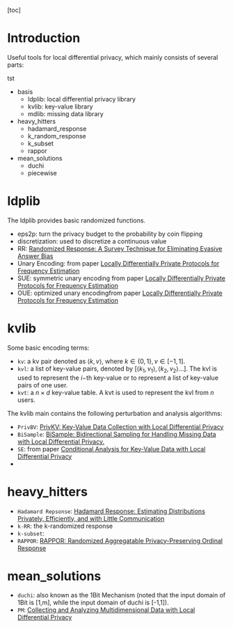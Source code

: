 [toc]

# Introduction
Useful tools for local differential privacy, which mainly consists of several parts:

tst

- basis
    - ldplib: local differential privacy library
    - kvlib: key-value library
    - mdlib: missing data library
- heavy_hitters
    - hadamard_response
    - k_random_response
    - k_subset
    - rappor
- mean_solutions
    - duchi
    - piecewise


# ldplib

The ldplib provides basic randomized functions.

- eps2p: turn the privacy budget to the probability by coin flipping
- discretization: used to discretize a continuous value
- RR: [Randomized Response: A Survey Technique for Eliminating Evasive Answer Bias](https://www.tandfonline.com/doi/abs/10.1080/01621459.1965.10480775)
- Unary Encoding: from paper [Locally Differentially Private Protocols for Frequency Estimation](https://dl.acm.org/doi/10.5555/3241189.3241247)
- SUE: symmetric unary encoding from paper [Locally Differentially Private Protocols for Frequency Estimation](https://dl.acm.org/doi/10.5555/3241189.3241247)
- OUE: optimized unary encodingfrom paper [Locally Differentially Private Protocols for Frequency Estimation](https://dl.acm.org/doi/10.5555/3241189.3241247)

# kvlib

Some basic encoding terms:

- `kv`: a kv pair denoted as $\langle k, v\rangle$, where $k\in \{0,1\}, v\in[-1,1]$.
- `kvl`: a list of key-value pairs, denoted by $[\langle k_1, v_1\rangle,\langle k_2, v_2\rangle...]$. The kvl is used to represent the $i-$th key-value or to represent a list of key-value pairs of one user.
- `kvt`: a $n\times d$ key-value table. A kvt is used to represent the kvl from $n$ users.

The kvlib main contains the following perturbation and analysis algorithms:

- `PrivBV`: [PrivKV: Key-Value Data Collection with Local Differential Privacy](https://ieeexplore.ieee.org/abstract/document/8835348/)
- `BiSample`: [BiSample: Bidirectional Sampling for Handling Missing Data with Local Differential Privacy.](https://www.researchgate.net/publication/339251866_BiSample_Bidirectional_Sampling_for_Handling_Missing_Data_with_Local_Differential_Privacy/stats)
- `SE`: from paper [Conditional Analysis for Key-Value Data with Local Differential Privacy](https://arxiv.org/abs/1907.05014)
- 

# heavy_hitters

- `Hadamard Repsonse`: [Hadamard Response: Estimating Distributions Privately, Efficiently, and with Little Communication](http://arxiv.org/abs/1802.04705)
- `k-RR`: the k-randomized response
- `k-subset`:
- `RAPPOR`: [RAPPOR: Randomized Aggregatable Privacy-Preserving Ordinal Response](http://dl.acm.org/citation.cfm?doid=2660267.2660348)

# mean_solutions

- `duchi`: also known as the 1Bit Mechanism (noted that the input domain of 1Bit is [1,m], while the input domain of duchi is [-1,1]).
- `PM`: [Collecting and Analyzing Multidimensional Data with Local Differential Privacy](https://arxiv.org/abs/1907.00782)
